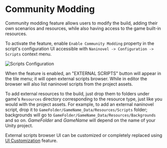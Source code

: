 # Community Modding

Community modding feature allows users to modify the build, adding their own scenarios and resources, while also having access to the game built-in resources.

To activate the feature, enable `Enable Community Modding` property in the script's configuration UI accessible with `Naninovel -> Configuration -> Scripts` context menu. 

![Scripts Configuration](https://i.gyazo.com/96630a3a1c592c43f73c47d1bc3bbea1.png)

When the feature is enabled, an "EXTERNAL SCRIPTS" button will appear in the tile menu; it will open external scripts browser. While in editor the browser will also list naninovel scripts from the project assets.

To add external resources to the build, just drop them to folders under game's `Resources` directory corresponding to the resource type, just like you would with the project assets. For example, to add an external naninovel script, drop it to `GameFolder/GameName_Data/Resources/Scripts` folder; backgrounds will go to `GameFolder/GameName_Data/Resources/Backgrounds` and so on. *GameFolder* and *GameName* will depend on the name of your Unity project.

External scripts browser UI can be customized or completely replaced using [UI Customization](/guide/ui-customization.md) feature.
